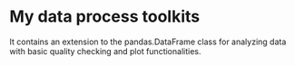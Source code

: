 # My data process toolkits
It contains an extension to the pandas.DataFrame class for analyzing data with basic quality checking and plot functionalities.
